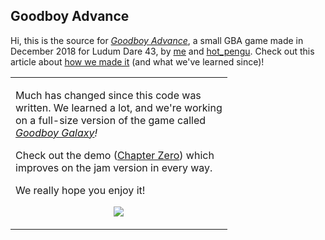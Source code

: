## Goodboy Advance
Hi, this is the source for [_Goodboy Advance_](https://www.gbadev.org/demos.php?showinfo=1486), a small GBA game made in December 2018 for Ludum Dare 43, by [me](https://exelo.tl) and [hot_pengu](https://twitter.com/hot_pengu). Check out this article about [how we made it](https://exelo.tl/goodboy-advance.html) (and what we've learned since)!

<a href="" target="_blank"></a>

<table>
 <tr>
  <td>
   <p>
   Much has changed since this code was <br>
   written. We learned a lot, and we're working<br>
   on a full-size version of the game called<br>
   <em><a href="https://www.goodboygalaxy.com/" target="_blank">Goodboy Galaxy</a>!</em>
   </p>
   <p>
   Check out the demo (<a href="https://hotpengu.itch.io/goodboy-galaxy-demo" target="_blank">Chapter Zero</a>) which<br>
   improves on the jam version in every way.
   </p>
   <p>We really hope you enjoy it!</p>
   <p align="center">
    <a href="https://www.goodboygalaxy.com" target="_blank">
     <img src="https://www.goodboygalaxy.com/screenshot2.gif">
    </a>
   </p>
  </td>
 </tr>
</table>


<!--Follow us for updates :)  
<sup>(ok follow Rik for updates or me for RT'd puyo fanart and memes)</sup>-->


